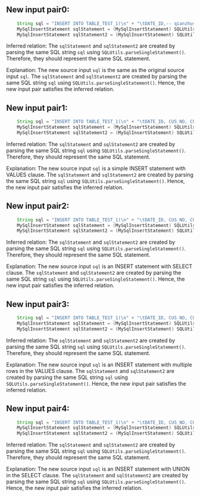 ## New input pair0:
```java
    String sql = "INSERT INTO TABLE_TEST_1(\n" + "\tDATE_ID,-- qianzhushi\n" + "\tCUS_NO -- houzhushi\n,\n" + "\tCUS_NAME\n" + ")\n" + "SELECT A.DATE_ID,\n" + "\tA.CUS_NO,\n" + "\tA.CUS_NAME\n" + "FROM TABLE_TEST_2 \n" + "WHERE COL1='1';";
    MySqlInsertStatement sqlStatement = (MySqlInsertStatement) SQLUtils.parseSingleStatement(sql, DbType.mysql, true);
    MySqlInsertStatement sqlStatement2 = (MySqlInsertStatement) SQLUtils.parseSingleStatement(sql, DbType.mysql, true);
```
Inferred relation: The `sqlStatement` and `sqlStatement2` are created by parsing the same SQL string `sql` using `SQLUtils.parseSingleStatement()`. Therefore, they should represent the same SQL statement.

Explanation: The new source input `sql` is the same as the original source input `sql`. The `sqlStatement` and `sqlStatement2` are created by parsing the same SQL string `sql` using `SQLUtils.parseSingleStatement()`. Hence, the new input pair satisfies the inferred relation.

## New input pair1:
```java
    String sql = "INSERT INTO TABLE_TEST_1(\n" + "\tDATE_ID, CUS_NO, CUS_NAME\n" + ")\n" + "VALUES ('2022-01-01', '123456', 'John Doe');";
    MySqlInsertStatement sqlStatement = (MySqlInsertStatement) SQLUtils.parseSingleStatement(sql, DbType.mysql, true);
    MySqlInsertStatement sqlStatement2 = (MySqlInsertStatement) SQLUtils.parseSingleStatement(sql, DbType.mysql, true);
```
Inferred relation: The `sqlStatement` and `sqlStatement2` are created by parsing the same SQL string `sql` using `SQLUtils.parseSingleStatement()`. Therefore, they should represent the same SQL statement.

Explanation: The new source input `sql` is a simple INSERT statement with VALUES clause. The `sqlStatement` and `sqlStatement2` are created by parsing the same SQL string `sql` using `SQLUtils.parseSingleStatement()`. Hence, the new input pair satisfies the inferred relation.

## New input pair2:
```java
    String sql = "INSERT INTO TABLE_TEST_1(\n" + "\tDATE_ID, CUS_NO, CUS_NAME\n" + ")\n" + "SELECT DATE_ID, CUS_NO, CUS_NAME FROM TABLE_TEST_2 WHERE COL1='1';";
    MySqlInsertStatement sqlStatement = (MySqlInsertStatement) SQLUtils.parseSingleStatement(sql, DbType.mysql, true);
    MySqlInsertStatement sqlStatement2 = (MySqlInsertStatement) SQLUtils.parseSingleStatement(sql, DbType.mysql, true);
```
Inferred relation: The `sqlStatement` and `sqlStatement2` are created by parsing the same SQL string `sql` using `SQLUtils.parseSingleStatement()`. Therefore, they should represent the same SQL statement.

Explanation: The new source input `sql` is an INSERT statement with SELECT clause. The `sqlStatement` and `sqlStatement2` are created by parsing the same SQL string `sql` using `SQLUtils.parseSingleStatement()`. Hence, the new input pair satisfies the inferred relation.

## New input pair3:
```java
    String sql = "INSERT INTO TABLE_TEST_1(\n" + "\tDATE_ID, CUS_NO, CUS_NAME\n" + ")\n" + "VALUES ('2022-01-01', '123456', 'John Doe'), ('2022-01-02', '789012', 'Jane Smith');";
    MySqlInsertStatement sqlStatement = (MySqlInsertStatement) SQLUtils.parseSingleStatement(sql, DbType.mysql, true);
    MySqlInsertStatement sqlStatement2 = (MySqlInsertStatement) SQLUtils.parseSingleStatement(sql, DbType.mysql, true);
```
Inferred relation: The `sqlStatement` and `sqlStatement2` are created by parsing the same SQL string `sql` using `SQLUtils.parseSingleStatement()`. Therefore, they should represent the same SQL statement.

Explanation: The new source input `sql` is an INSERT statement with multiple rows in the VALUES clause. The `sqlStatement` and `sqlStatement2` are created by parsing the same SQL string `sql` using `SQLUtils.parseSingleStatement()`. Hence, the new input pair satisfies the inferred relation.

## New input pair4:
```java
    String sql = "INSERT INTO TABLE_TEST_1(\n" + "\tDATE_ID, CUS_NO, CUS_NAME\n" + ")\n" + "SELECT DATE_ID, CUS_NO, CUS_NAME FROM TABLE_TEST_2 WHERE COL1='1' UNION SELECT DATE_ID, CUS_NO, CUS_NAME FROM TABLE_TEST_3 WHERE COL2='2';";
    MySqlInsertStatement sqlStatement = (MySqlInsertStatement) SQLUtils.parseSingleStatement(sql, DbType.mysql, true);
    MySqlInsertStatement sqlStatement2 = (MySqlInsertStatement) SQLUtils.parseSingleStatement(sql, DbType.mysql, true);
```
Inferred relation: The `sqlStatement` and `sqlStatement2` are created by parsing the same SQL string `sql` using `SQLUtils.parseSingleStatement()`. Therefore, they should represent the same SQL statement.

Explanation: The new source input `sql` is an INSERT statement with UNION in the SELECT clause. The `sqlStatement` and `sqlStatement2` are created by parsing the same SQL string `sql` using `SQLUtils.parseSingleStatement()`. Hence, the new input pair satisfies the inferred relation.